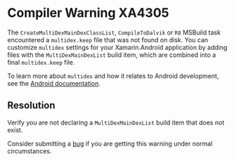 # Compiler Warning XA4305

The `CreateMultiDexMainDexClassList`, `CompileToDalvik` or `R8`
MSBuild task encountered a `multidex.keep` file that was not found on
disk. You can customize `multidex` settings for your Xamarin.Android
application by adding files with the `MultiDexMainDexList` build item,
which are combined into a final `multidex.keep` file.

To learn more about `multidex` and how it relates to Android
development, see the [Android documentation][android].

## Resolution

Verify you are not declaring a `MultiDexMainDexList` build item that
does not exist.

Consider submitting a [bug][bug] if you are getting this warning under
normal circumstances.

[android]: https://developer.android.com/studio/build/multidex
[bug]: https://github.com/xamarin/xamarin-android/wiki/Submitting-Bugs,-Feature-Requests,-and-Pull-Requests

